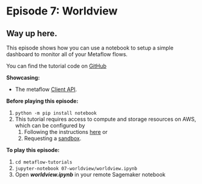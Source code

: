 # Episode 7: Worldview

## Way up here.

This episode shows how you can use a notebook to setup a simple dashboard to monitor all of your Metaflow flows.

You can find the tutorial code on [GitHub](https://github.com/Netflix/metaflow/tree/master/metaflow/tutorials/07-worldview)

**Showcasing:**

- The metaflow [Client API](../../../metaflow/client).

**Before playing this episode:**

1. `python -m pip install notebook`
2. This tutorial requires access to compute and storage resources on AWS, which can be configured by
   1. Following the instructions [here](https://outerbounds.com/docs/aws-deployment-guide) or
   2. Requesting a [sandbox](../../../metaflow-on-aws/metaflow-sandbox).

**To play this episode:**

1. `cd metaflow-tutorials`
2. `jupyter-notebook 07-worldview/worldview.ipynb`
3. Open _**worldview.ipynb**_ in your remote Sagemaker notebook

<TutorialsLink link="../../tutorials"/>
